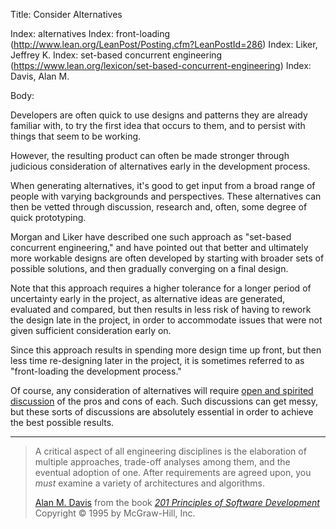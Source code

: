 Title: Consider Alternatives

Index: alternatives
Index: front-loading (http://www.lean.org/LeanPost/Posting.cfm?LeanPostId=286)
Index: Liker, Jeffrey K.
Index: set-based concurrent engineering (https://www.lean.org/lexicon/set-based-concurrent-engineering)
Index: Davis, Alan M.

Body:

Developers are often quick to use designs and patterns they are already familiar with, to try the first idea that occurs to them, and to persist with things that seem to be working.

However, the resulting product can often be made stronger through judicious consideration of alternatives early in the development process.

When generating alternatives, it's good to get input from a broad range of people with varying backgrounds and perspectives. These alternatives can then be vetted through discussion, research and, often, some degree of quick prototyping.

Morgan and Liker have described one such approach as "set-based concurrent engineering," and have pointed out that better and ultimately more workable designs are often developed by starting with broader sets of possible solutions, and then gradually converging on a final design.

Note that this approach requires a higher tolerance for a longer period of uncertainty early in the project, as alternative ideas are generated, evaluated and compared, but then results in less risk of having to rework the design late in the project, in order to accommodate issues that were not given sufficient consideration early on.

Since this approach results in spending more design time up front, but then less time re-designing later in the project, it is sometimes referred to as "front-loading the development process."

Of course, any consideration of alternatives will require [open and spirited discussion][arguments] of the pros and cons of each. Such discussions can get messy, but these sorts of discussions are absolutely essential in order to achieve the best possible results.

----

<blockquote>
<p>
A critical aspect of all engineering disciplines is the elaboration of multiple approaches, trade-off analyses among them, and the eventual adoption of one. After requirements are agreed upon, you <em>must</em> examine a variety of architectures and algorithms.</p>

<footer>
<a href="http://en.wikipedia.org/wiki/Alan_M._Davis" class="reflink" target="ref">Alan M. Davis</a> from the book <cite><a href="bibliography.html#davis-1995">201 Principles of Software Development</a></cite> Copyright &copy; 1995 by McGraw-Hill, Inc.
</footer>
</blockquote>

[arguments]: have-wonderful-arguments.html


